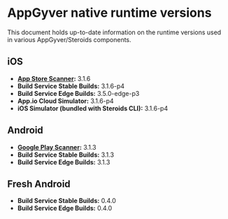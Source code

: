 # AppGyver native runtime versions

This document holds up-to-date information on the runtime versions used in various AppGyver/Steroids components.

## iOS
* **[App Store Scanner](https://itunes.apple.com/us/app/appgyver-scanner/id575076515?mt=8):** 3.1.6
* **Build Service Stable Builds:** 3.1.6-p4
* **Build Service Edge Builds:** 3.5.0-edge-p3
* **App.io Cloud Simulator:** 3.1.6-p4
* **iOS Simulator (bundled with Steroids CLI):** 3.1.6-p4

## Android
* **[Google Play Scanner](https://play.google.com/store/apps/details?id=com.appgyver.android&hl=en):** 3.1.3
* **Build Service Stable Builds:** 3.1.3
* **Build Service Edge Builds:** 3.1.3

## Fresh Android
* **Build Service Stable Builds:** 0.4.0
* **Build Service Edge Builds:** 0.4.0
